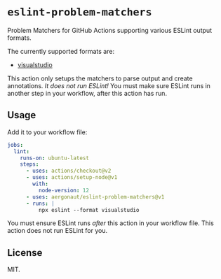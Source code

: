 # `eslint-problem-matchers`

Problem Matchers for GitHub Actions supporting various ESLint output formats.

The currently supported formats are:

* [visualstudio](https://eslint.org/docs/user-guide/formatters/#visualstudio)

This action only setups the matchers to parse output and create annotations. _It
does not run ESLint!_ You must make sure ESLint runs in another step in your
workflow, after this action has run.

## Usage

Add it to your workflow file:

```yml
jobs:
  lint:
    runs-on: ubuntu-latest
    steps:
      - uses: actions/checkout@v2
      - uses: actions/setup-node@v1
        with:
          node-version: 12
      - uses: aergonaut/eslint-problem-matchers@v1
      - runs: |
          npx eslint --format visualstudio
```

You must ensure ESLint runs _after_ this action in your workflow file. This
action does not run ESLint for you.

## License

MIT.
